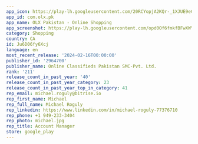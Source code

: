 ```yaml
---
app_icon: https://play-lh.googleusercontent.com/20RCYopjA2KQr-_1XJUE9eCAlVuSokSBa1gsxXQqREahxxEB40csJwqVsj1I8jDgCzNw
app_id: com.olx.pk
app_name: OLX Pakistan - Online Shopping
app_screenshot: https://play-lh.googleusercontent.com/opd0Of6fmkfBFwXWY2u51ndN3z53GRSvgURQW9A1GKFxQBxoB44RC_tr3i04iiHK9E8
category: Shopping
country: CA
id: Ju6D06fy6Xcj
language: en
most_recent_release: '2024-02-16T00:00:00'
publisher_id: '2964700'
publisher_name: Online Classifieds Pakistan SMC-Pvt. Ltd.
rank: '211'
release_count_in_past_year: '40'
release_count_in_past_year_category: 23
release_count_in_past_year_top_in_category: 41
rep_email: michael.roguly@bitrise.io
rep_first_name: Michael
rep_full_name: Michael Roguly
rep_linkedin: https://www.linkedin.com/in/michael-roguly-77376710
rep_phone: +1 949-233-3404
rep_photo: michael.jpg
rep_title: Account Manager
store: google_play
---
```

